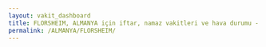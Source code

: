 ```yaml
---
layout: vakit_dashboard
title: FLORSHEIM, ALMANYA için iftar, namaz vakitleri ve hava durumu - ilçe/eyalet seç
permalink: /ALMANYA/FLORSHEIM/
---
```


<script type="text/javascript">
  var GLOBAL_COUNTRY = 'ALMANYA';
  var GLOBAL_CITY = 'FLORSHEIM';
  var GLOBAL_STATE = '';
  var lat = 72;
  var lon = 21;
</script>
